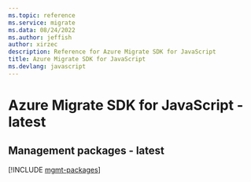 ```yaml
---
ms.topic: reference
ms.service: migrate
ms.data: 08/24/2022
ms.author: jeffish
author: xirzec
description: Reference for Azure Migrate SDK for JavaScript
title: Azure Migrate SDK for JavaScript
ms.devlang: javascript
---
```

# Azure Migrate SDK for JavaScript - latest

## Management packages - latest
[!INCLUDE [mgmt-packages](migrate-mgmt-index.md)]